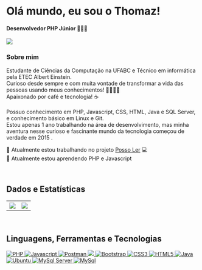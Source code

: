 <h1 align="left">Olá mundo, eu sou o Thomaz!</h1>
<h4 align="left">Desenvolvedor PHP Júnior 👨‍💻🐘</h4>
<a href="https://linkedin.com/in/thomaz-ferreira-1b904015a" target="blank">
  <img src="https://img.shields.io/badge/LinkedIn-0077B5?style=for-the-badge&logo=linkedin&logoColor=white"></img>
</a>
<h3>Sobre mim</h3>
<p align="left">
  Estudante de Ciências da Computação na UFABC e Técnico em informática pela ETEC Albert Einstein.
  <br>
  Curioso desde sempre e com muita vontade de transformar a vida das pessoas usando meus conhecimentos! 👨🏾‍🚀🚀
  <br>
  Apaixonado por café e tecnologia! ☕
  <br>
  <br>
  Possuo conhecimento em PHP, Javascript, CSS, HTML, Java e SQL Server, e conhecimento básico em Linux e Git.
  <br>
  Estou apenas 1 ano trabalhando na área de desenvolvimento, mas minha aventura nesse curioso e fascinante mundo da tecnologia começou de verdade em 2015 .
  
  🔭 Atualmente estou trabalhando no projeto <a target="_blank" href='https://github.com/thomazf/PossoLer'>Posso Ler</a> 💻
  <br>
  🌱 Atualmente estou aprendendo PHP e Javascript
</p>
<br>

## Dados e Estatísticas
<table>
  <tr>
    <th>
      <img src="https://github-readme-stats.vercel.app/api/top-langs/?username=thomazf&layout=compact"></img>
    </th>
    <th>
      <img src="https://github-readme-stats.vercel.app/api?username=thomazf&show_icons=true&theme=dark&hide=contribs,prs&count_private=true"></img>
    </th>
  </tr>
</table>
<br>


## Linguagens, Ferramentas e Tecnologias
<p align="left">
  <a href="https://www.php.net" target="_blank">
    <img src="https://img.shields.io/badge/PHP-777BB4?style=for-the-badge&logo=php&logoColor=white" alt="PHP"/>
  </a>
  <a href="https://developer.mozilla.org/en-US/docs/Web/JavaScript" target="_blank">
    <img src="https://img.shields.io/badge/JavaScript-323330?style=for-the-badge&logo=javascript&logoColor=F7DF1E" alt="Javascript"/>
  </a>
  <a href="https://postman.com" target="_blank">
    <img src="https://img.shields.io/badge/Postman-FF6C37?style=for-the-badge&logo=Postman&logoColor=white" alt="Postman"/>
  </a>
  <a href="https://git-scm.com/" target="_blank">
    <img src="https://img.shields.io/badge/Git-F05032?style=for-the-badge&logo=git&logoColor=white"/>
  </a>
  <a href="https://getbootstrap.com" target="_blank">
    <img src="https://img.shields.io/badge/Bootstrap-563D7C?style=for-the-badge&logo=bootstrap&logoColor=white" alt="Bootstrap"/> 
  </a>
  <a href="https://www.w3schools.com/css/" target="_blank">
    <img src="https://img.shields.io/badge/CSS3-1572B6?style=for-the-badge&logo=css3&logoColor=white" alt="CSS3"/>
  </a>
  <a href="https://www.w3.org/html/" target="_blank">
    <img src="https://img.shields.io/badge/HTML5-E34F26?style=for-the-badge&logo=html5&logoColor=white" alt="HTML5"/>
  </a>
  <a href="https://www.java.com" target="_blank">
    <img src="https://img.shields.io/badge/Java-ED8B00?style=for-the-badge&logo=java&logoColor=white" alt="Java"/>
  </a>
  <a href="https://ubuntu.com/" target="_blank">
    <img src="https://img.shields.io/badge/Ubuntu-E95420?style=for-the-badge&logo=ubuntu&logoColor=white" alt="Ubuntu"/>
  </a>
  <a href="https://www.microsoft.com/en-us/sql-server" target="_blank">
    <img src="https://img.shields.io/badge/Microsoft%20SQL%20Sever-CC2927?style=for-the-badge&logo=microsoft%20sql%20server&logoColor=white" alt="MySql Server"/>
  </a>
  <a href="https://www.mysql.com/" target="_blank">
    <img src="https://img.shields.io/badge/MySQL-00000F?style=for-the-badge&logo=mysql&logoColor=white" alt="MySql"/>
  </a>
</p>
